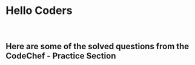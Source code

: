 <h1>Hello Coders</h1>
<br>
<h2>Here are some of the solved questions from the CodeChef - Practice Section</h2>
